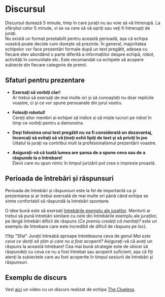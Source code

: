 # **Discursul**

Discursul durează 5 minute, timp în care jurații nu au voie să vă întrerupă. La sfârșitul celor 5 minute, vi se va cere să vă opriți sau veți fi întrerupți de jurați.  
Nu există un format prestabilit pentru această perioadă, așa că echipa voastră poate decide cum dorește să prezinte. În general, majoritatea echipelor vor face prezentări formale după un text pregătit, adesea cu fiecare elev abordând o parte diferită a informațiilor despre echipă, robot, activități în comunitate etc. Este recomandat ca echipele să acopere subiecte din fiecare categorie de premii.

## **Sfaturi pentru prezentare**

- **Exersați să vorbiți clar!**  
Ar trebui să exersați de mai multe ori și să cunoașteți nu doar replicile voastre, ci și ce vor spune persoanele din jurul vostru.

- **Folosiți robotul!**  
Cereți altor membri ai echipei să indice și să miște lucruri pe robot în timp ce vorbiți pentru a demonstra.

- **Deși folosirea unui text pregătit nu va fi considerată un dezavantaj, încercați să evitați să vă țineți ochii lipiți de text și să priviți în jos**  
Uitatul la jurați va contribui mult la profesionalismul prezentării voastre.

- **Asigurați-vă că toată lumea are șansa de a spune ceva sau de a răspunde la o întrebare!**  
Elevii care nu spun nimic în timpul jurizării pot crea o impresie proastă.

## **Perioada de întrebări și răspunsuri**

Perioada de întrebări și răspunsuri este la fel de importantă ca și prezentarea și ar trebui exersată de mai multe ori până când echipa se simte confortabil să răspundă la întrebări spontane.  

O idee bună este să exersați [întrebările exemplu ale juraților](https://www.firstinspires.org/sites/default/files/uploads/resource_library/ftc/interview-question-bank.pdf). Mentorii ar trebui să pună întrebări similare cu cele din întrebările exemplu ale juraților, pe lângă întrebări dificil de răspuns (*Ce premiu credeți că meritați?* este un exemplu de întrebare care este incredibil de dificil de răspuns pe loc).

!!!tip "Sfat"
    Jurații întreabă aproape întotdeauna ceva de genul *Mai este ceva ce doriți să știm și care nu a fost acoperit?* Asigurați-vă că aveți un răspuns la această întrebare! Cea mai bună strategie este de obicei să răspundeți cu ceva ce nu a fost întrebat sau acoperit suficient, așa că fiți atenți la subiectele care au fost acoperite în timpul sesiunii de întrebări și răspunsuri.

## **Exemplu de discurs**
Vezi [aici](https://youtu.be/BiNt94HO9FU?si=RfEPCK1b2adKEqpI&t=364) un video cu un discurs realizat de echipa [The Clueless](https://ftcscout.org/teams/11212).
